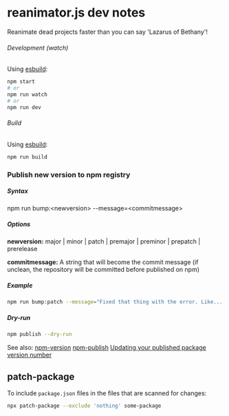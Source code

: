 # reanimator.js dev notes

Reanimate dead projects faster than you can say 'Lazarus of Bethany'!

###### Development (watch)

Using [esbuild](https://esbuild.github.io/):

```bash
npm start
# or
npm run watch
# or
npm run dev
```

###### Build

Using [esbuild](https://esbuild.github.io/):

```bash
npm run build
```

### Publish new version to npm registry

##### Syntax

npm run bump:\<newversion> --message=\<commitmessage>

##### Options

**newversion:**
major | minor | patch | premajor | preminor | prepatch | prerelease

**commitmessage:**
A string that will become the commit message (if unclean, the repository will be committed before published on npm)

##### Example

```bash
npm run bump:patch --message="Fixed that thing with the error. Like... you know. That error."
```

##### Dry-run

```bash
npm publish --dry-run
```

See also:
[npm-version](https://docs.npmjs.com/cli/version)
[npm-publish](https://docs.npmjs.com/cli/publish)
[Updating your published package version number](https://docs.npmjs.com/updating-your-published-package-version-number)

## patch-package

To include `package.json` files in the files that are scanned for changes:

```bash
npx patch-package --exclude 'nothing' some-package
```
